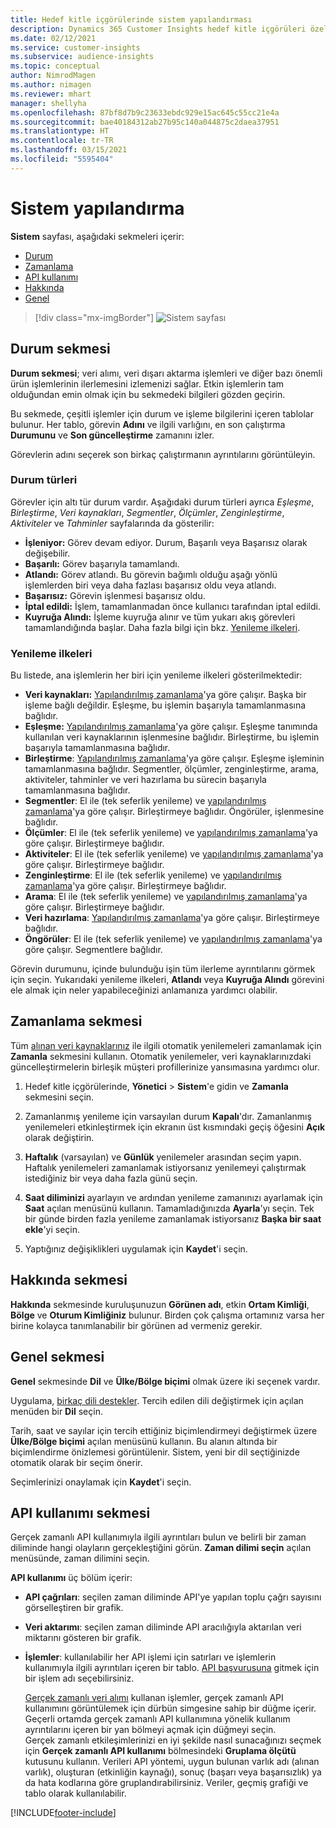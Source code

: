 ```yaml
---
title: Hedef kitle içgörülerinde sistem yapılandırması
description: Dynamics 365 Customer Insights hedef kitle içgörüleri özelliğinde sistem ayarları hakkında bilgi edinin.
ms.date: 02/12/2021
ms.service: customer-insights
ms.subservice: audience-insights
ms.topic: conceptual
author: NimrodMagen
ms.author: nimagen
ms.reviewer: mhart
manager: shellyha
ms.openlocfilehash: 87bf8d7b9c23633ebdc929e15ac645c55cc21e4a
ms.sourcegitcommit: bae40184312ab27b95c140a044875c2daea37951
ms.translationtype: HT
ms.contentlocale: tr-TR
ms.lasthandoff: 03/15/2021
ms.locfileid: "5595404"
---
```

# <a name="system-configuration"></a>Sistem yapılandırma

**Sistem** sayfası, aşağıdaki sekmeleri içerir:
- [Durum](#status-tab)
- [Zamanlama](#schedule-tab)
- [API kullanımı](#api-usage-tab)
- [Hakkında](#about-tab)
- [Genel](#general-tab)

> [!div class="mx-imgBorder"]
> ![Sistem sayfası](media/system-tabs.png "Sistem sayfası")

## <a name="status-tab"></a>Durum sekmesi

**Durum sekmesi**; veri alımı, veri dışarı aktarma işlemleri ve diğer bazı önemli ürün işlemlerinin ilerlemesini izlemenizi sağlar. Etkin işlemlerin tam olduğundan emin olmak için bu sekmedeki bilgileri gözden geçirin.

Bu sekmede, çeşitli işlemler için durum ve işleme bilgilerini içeren tablolar bulunur. Her tablo, görevin **Adını** ve ilgili varlığını, en son çalıştırma **Durumunu** ve **Son güncelleştirme** zamanını izler.

Görevlerin adını seçerek son birkaç çalıştırmanın ayrıntılarını görüntüleyin.

### <a name="status-types"></a>Durum türleri

Görevler için altı tür durum vardır. Aşağıdaki durum türleri ayrıca *Eşleşme*, *Birleştirme*, *Veri kaynakları*, *Segmentler*, *Ölçümler*, *Zenginleştirme*, *Aktiviteler* ve *Tahminler* sayfalarında da gösterilir:

- **İşleniyor:** Görev devam ediyor. Durum, Başarılı veya Başarısız olarak değişebilir.
- **Başarılı:** Görev başarıyla tamamlandı.
- **Atlandı:** Görev atlandı. Bu görevin bağımlı olduğu aşağı yönlü işlemlerden biri veya daha fazlası başarısız oldu veya atlandı.
- **Başarısız:** Görevin işlenmesi başarısız oldu.
- **İptal edildi:** İşlem, tamamlanmadan önce kullanıcı tarafından iptal edildi.
- **Kuyruğa Alındı:** İşleme kuyruğa alınır ve tüm yukarı akış görevleri tamamlandığında başlar. Daha fazla bilgi için bkz. [Yenileme ilkeleri](#refresh-policies).

### <a name="refresh-policies"></a>Yenileme ilkeleri

Bu listede, ana işlemlerin her biri için yenileme ilkeleri gösterilmektedir:

- **Veri kaynakları:** [Yapılandırılmış zamanlama](#schedule-tab)'ya göre çalışır. Başka bir işleme bağlı değildir. Eşleşme, bu işlemin başarıyla tamamlanmasına bağlıdır.
- **Eşleşme:** [Yapılandırılmış zamanlama](#schedule-tab)'ya göre çalışır. Eşleşme tanımında kullanılan veri kaynaklarının işlenmesine bağlıdır. Birleştirme, bu işlemin başarıyla tamamlanmasına bağlıdır.
- **Birleştirme**: [Yapılandırılmış zamanlama](#schedule-tab)'ya göre çalışır. Eşleşme işleminin tamamlanmasına bağlıdır. Segmentler, ölçümler, zenginleştirme, arama, aktiviteler, tahminler ve veri hazırlama bu sürecin başarıyla tamamlanmasına bağlıdır.
- **Segmentler**: El ile (tek seferlik yenileme) ve [yapılandırılmış zamanlama](#schedule-tab)'ya göre çalışır. Birleştirmeye bağlıdır. Öngörüler, işlenmesine bağlıdır.
- **Ölçümler**: El ile (tek seferlik yenileme) ve [yapılandırılmış zamanlama](#schedule-tab)'ya göre çalışır. Birleştirmeye bağlıdır.
- **Aktiviteler**: El ile (tek seferlik yenileme) ve [yapılandırılmış zamanlama](#schedule-tab)'ya göre çalışır. Birleştirmeye bağlıdır.
- **Zenginleştirme**: El ile (tek seferlik yenileme) ve [yapılandırılmış zamanlama](#schedule-tab)'ya göre çalışır. Birleştirmeye bağlıdır.
- **Arama**: El ile (tek seferlik yenileme) ve [yapılandırılmış zamanlama](#schedule-tab)'ya göre çalışır. Birleştirmeye bağlıdır.
- **Veri hazırlama**: [Yapılandırılmış zamanlama](#schedule-tab)'ya göre çalışır. Birleştirmeye bağlıdır.
- **Öngörüler**: El ile (tek seferlik yenileme) ve [yapılandırılmış zamanlama](#schedule-tab)'ya göre çalışır. Segmentlere bağlıdır.

Görevin durumunu, içinde bulunduğu işin tüm ilerleme ayrıntılarını görmek için seçin. Yukarıdaki yenileme ilkeleri, **Atlandı** veya **Kuyruğa Alındı** görevini ele almak için neler yapabileceğinizi anlamanıza yardımcı olabilir.

## <a name="schedule-tab"></a>Zamanlama sekmesi

Tüm [alınan veri kaynaklarınız](data-sources.md) ile ilgili otomatik yenilemeleri zamanlamak için **Zamanla** sekmesini kullanın. Otomatik yenilemeler, veri kaynaklarınızdaki güncelleştirmelerin birleşik müşteri profillerinize yansımasına yardımcı olur.

1. Hedef kitle içgörülerinde, **Yönetici** > **Sistem**'e gidin ve **Zamanla** sekmesini seçin.

2. Zamanlanmış yenileme için varsayılan durum **Kapalı**'dır. Zamanlanmış yenilemeleri etkinleştirmek için ekranın üst kısmındaki geçiş öğesini **Açık** olarak değiştirin.

3. **Haftalık** (varsayılan) ve **Günlük** yenilemeler arasından seçim yapın. Haftalık yenilemeleri zamanlamak istiyorsanız yenilemeyi çalıştırmak istediğiniz bir veya daha fazla günü seçin.

4. **Saat diliminizi** ayarlayın ve ardından yenileme zamanınızı ayarlamak için **Saat** açılan menüsünü kullanın. Tamamladığınızda **Ayarla**'yı seçin. Tek bir günde birden fazla yenileme zamanlamak istiyorsanız **Başka bir saat ekle**'yi seçin.

5. Yaptığınız değişiklikleri uygulamak için **Kaydet**'i seçin.

## <a name="about-tab"></a>Hakkında sekmesi

**Hakkında** sekmesinde kuruluşunuzun **Görünen adı**, etkin **Ortam Kimliği**, **Bölge** ve **Oturum Kimliğiniz** bulunur. Birden çok çalışma ortamınız varsa her birine kolayca tanımlanabilir bir görünen ad vermeniz gerekir.

## <a name="general-tab"></a>Genel sekmesi

**Genel** sekmesinde **Dil** ve **Ülke/Bölge biçimi** olmak üzere iki seçenek vardır.

Uygulama, [birkaç dili destekler](supported-languages.md). Tercih edilen dili değiştirmek için açılan menüden bir **Dil** seçin.

Tarih, saat ve sayılar için tercih ettiğiniz biçimlendirmeyi değiştirmek üzere **Ülke/Bölge biçimi** açılan menüsünü kullanın. Bu alanın altında bir biçimlendirme önizlemesi görüntülenir. Sistem, yeni bir dil seçtiğinizde otomatik olarak bir seçim önerir.

Seçimlerinizi onaylamak için **Kaydet**'i seçin.

## <a name="api-usage-tab"></a>API kullanımı sekmesi

Gerçek zamanlı API kullanımıyla ilgili ayrıntıları bulun ve belirli bir zaman diliminde hangi olayların gerçekleştiğini görün. **Zaman dilimi seçin** açılan menüsünde, zaman dilimini seçin. 

**API kullanımı** üç bölüm içerir: 
- **API çağrıları**: seçilen zaman diliminde API'ye yapılan toplu çağrı sayısını görselleştiren bir grafik.

- **Veri aktarımı**: seçilen zaman diliminde API aracılığıyla aktarılan veri miktarını gösteren bir grafik.

-  **İşlemler**: kullanılabilir her API işlemi için satırları ve işlemlerin kullanımıyla ilgili ayrıntıları içeren bir tablo. [API başvurusuna](https://developer.ci.ai.dynamics.com/api-details#api=CustomerInsights&operation=Get-all-instances) gitmek için bir işlem adı seçebilirsiniz.

   [Gerçek zamanlı veri alımı](real-time-data-ingestion.md) kullanan işlemler, gerçek zamanlı API kullanımını görüntülemek için dürbün simgesine sahip bir düğme içerir. Geçerli ortamda gerçek zamanlı API kullanımına yönelik kullanım ayrıntılarını içeren bir yan bölmeyi açmak için düğmeyi seçin.   
   Gerçek zamanlı etkileşimlerinizi en iyi şekilde nasıl sunacağınızı seçmek için **Gerçek zamanlı API kullanımı** bölmesindeki **Gruplama ölçütü** kutusunu kullanın. Verileri API yöntemi, uygun bulunan varlık adı (alınan varlık), oluşturan (etkinliğin kaynağı), sonuç (başarı veya başarısızlık) ya da hata kodlarına göre gruplandırabilirsiniz. Veriler, geçmiş grafiği ve tablo olarak kullanılabilir.


[!INCLUDE[footer-include](../includes/footer-banner.md)]